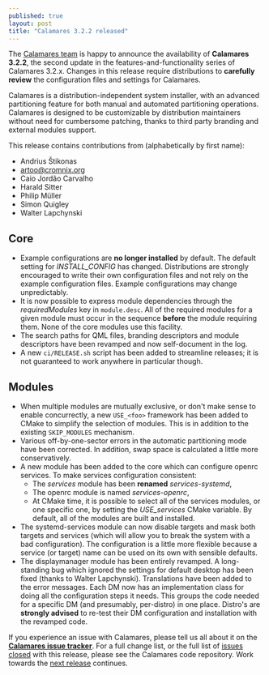 ```yaml
---
published: true
layout: post
title: "Calamares 3.2.2 released"
---
```

The [Calamares team](https://calamares.io/team/) is happy to announce the
availability of **Calamares 3.2.2**, the second update in
the features-and-functionality series of Calamares 3.2.x.
Changes in this release require distributions to **carefully review**
the configuration files and settings for Calamares.

Calamares is a distribution-independent system installer, with an advanced
partitioning feature for both manual and automated partitioning operations.
Calamares is designed to be customizable by distribution maintainers without
need for cumbersome patching, thanks to third party branding and external
modules support.

<!--more-->

This release contains contributions from (alphabetically by first name):
 - Andrius Štikonas
 - artoo@cromnix.org
 - Caio Jordão Carvalho
 - Harald Sitter
 - Philip Müller
 - Simon Quigley
 - Walter Lapchynski

## Core ##

 * Example configurations are **no longer installed** by default.
   The default setting for *INSTALL_CONFIG* has changed. Distributions
   are strongly encouraged to write their own configuration files and
   not rely on the example configuration files. Example configurations
   may change unpredictably.
 * It is now possible to express module dependencies through the
   *requiredModules* key in `module.desc`. All of the required modules
   for a given module must occur in the sequence **before** the module
   requiring them. None of the core modules use this facility.
 * The search paths for QML files, branding descriptors and module
   descriptors have been revamped and now self-document in the log.
 * A new `ci/RELEASE.sh` script has been added to streamline releases;
   it is not guaranteed to work anywhere in particular though.

## Modules ##

 * When multiple modules are mutually exclusive, or don't make sense
   to enable concurrectly, a new `USE_<foo>` framework has been added
   to CMake to simplify the selection of modules. This is in addition
   to the existing `SKIP_MODULES` mechanism.
 * Various off-by-one-sector errors in the automatic partitioning
   mode have been corrected. In addition, swap space is calculated
   a little more conservatively.
 * A new module has been added to the core which can configure openrc
   services. To make services configuration consistent:
   - The *services* module has been **renamed** *services-systemd*,
   - The openrc module is named *services-openrc*,
   - At CMake time, it is possible to select all of the services modules,
     or one specific one, by setting the *USE_services* CMake variable.
     By default, all of the modules are built and installed.
 * The systemd-services module can now disable targets and mask both
   targets and services (which will allow you to break the system with
   a bad configuration). The configuration is a little more flexible
   because a service (or target) name can be used on its own with
   sensible defaults.
 * The displaymanager module has been entirely revamped. A long-standing
   bug which ignored the settings for default desktop has been fixed
   (thanks to Walter Lapchynski). Translations have been added to the
   error messages. Each DM now has an implementation class for doing
   all the configuration steps it needs. This groups the code needed for
   a specific DM (and presumably, per-distro) in one place.
   Distro's are **strongly advised** to re-test their DM configuration
   and installation with the revamped code.


If you experience an issue with Calamares, please tell us all about it
on the [**Calamares issue tracker**][1]. For a full change list, or
the full list of [issues closed][2] with this release, please see the
Calamares code repository. Work towards the [next release][3] continues.

[1]: https://github.com/calamares/calamares/issues
[2]: https://github.com/calamares/calamares/issues?q=milestone%3Av3.2.2
[3]: https://github.com/calamares/calamares/milestone/46
